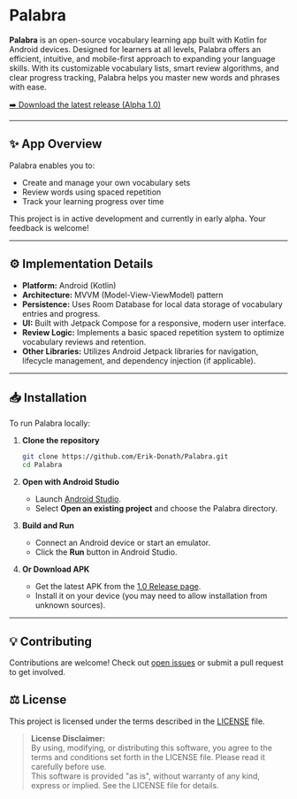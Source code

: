 # Palabra

**Palabra** is an open-source vocabulary learning app built with Kotlin for Android devices. Designed for learners at all levels, Palabra offers an efficient, intuitive, and mobile-first approach to expanding your language skills. With its customizable vocabulary lists, smart review algorithms, and clear progress tracking, Palabra helps you master new words and phrases with ease.

[➡️ Download the latest release (Alpha 1.0)](https://github.com/Erik-Donath/Palabra/releases/tag/1.0)

---

## ✨ App Overview

Palabra enables you to:
- Create and manage your own vocabulary sets
- Review words using spaced repetition
- Track your learning progress over time

This project is in active development and currently in early alpha. Your feedback is welcome!

---

## ⚙️ Implementation Details

- **Platform:** Android (Kotlin)
- **Architecture:** MVVM (Model-View-ViewModel) pattern
- **Persistence:** Uses Room Database for local data storage of vocabulary entries and progress.
- **UI:** Built with Jetpack Compose for a responsive, modern user interface.
- **Review Logic:** Implements a basic spaced repetition system to optimize vocabulary reviews and retention.
- **Other Libraries:** Utilizes Android Jetpack libraries for navigation, lifecycle management, and dependency injection (if applicable).

---

## 📥 Installation

To run Palabra locally:

1. **Clone the repository**
   ```sh
   git clone https://github.com/Erik-Donath/Palabra.git
   cd Palabra
   ```

2. **Open with Android Studio**
   - Launch [Android Studio](https://developer.android.com/studio).
   - Select **Open an existing project** and choose the Palabra directory.

3. **Build and Run**
   - Connect an Android device or start an emulator.
   - Click the **Run** button in Android Studio.

4. **Or Download APK**
   - Get the latest APK from the [1.0 Release page](https://github.com/Erik-Donath/Palabra/releases/tag/1.0).
   - Install it on your device (you may need to allow installation from unknown sources).

---

## 💡 Contributing

Contributions are welcome! Check out [open issues](https://github.com/Erik-Donath/Palabra/issues) or submit a pull request to get involved.

## ⚖️ License

This project is licensed under the terms described in the [LICENSE](./LICENSE) file.

> **License Disclaimer:**  
> By using, modifying, or distributing this software, you agree to the terms and conditions set forth in the LICENSE file. Please read it carefully before use.  
> This software is provided "as is", without warranty of any kind, express or implied. See the LICENSE file for details.
